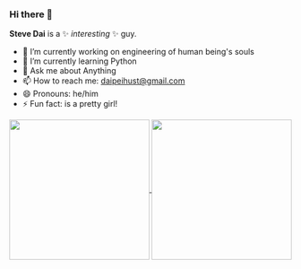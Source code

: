 ### Hi there 👋


**Steve Dai** is a ✨ _interesting_ ✨ guy.

- 🔭 I’m currently working on engineering of human being's souls
- 🌱 I’m currently learning Python
- 💬 Ask me about Anything
- 📫 How to reach me: daipeihust@gmail.com
- 😄 Pronouns: he/him
- ⚡ Fun fact:  is a pretty girl!

<a href="https://github.com/anuraghazra/github-readme-stats">
  <img align="center" height="250" src="https://github-readme-stats.vercel.app/api?username=daipeihust&show_icons=true" />
</a>
<a href="https://github.com/anuraghazra/convoychat">
  <img align="center" height="250" src="https://github-readme-stats.vercel.app/api/top-langs/?username=daipeihust" />
</a>

